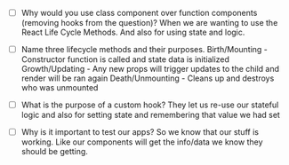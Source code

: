 - [ ] Why would you use class component over function components (removing hooks from the question)?
    When we are wanting to use the React Life Cycle Methods. And also for using state and logic.

- [ ] Name three lifecycle methods and their purposes.
    Birth/Mounting - Constructor function is called and state data is initialized
    Growth/Updating - Any new props will trigger updates to the child and render will be ran again
    Death/Unmounting - Cleans up and destroys who was unmounted

- [ ] What is the purpose of a custom hook?
    They let us re-use our stateful logic and also for setting state and remembering that value we had set

- [ ] Why is it important to test our apps?
    So we know that our stuff is working. Like our components will get the info/data we know they should be getting. 